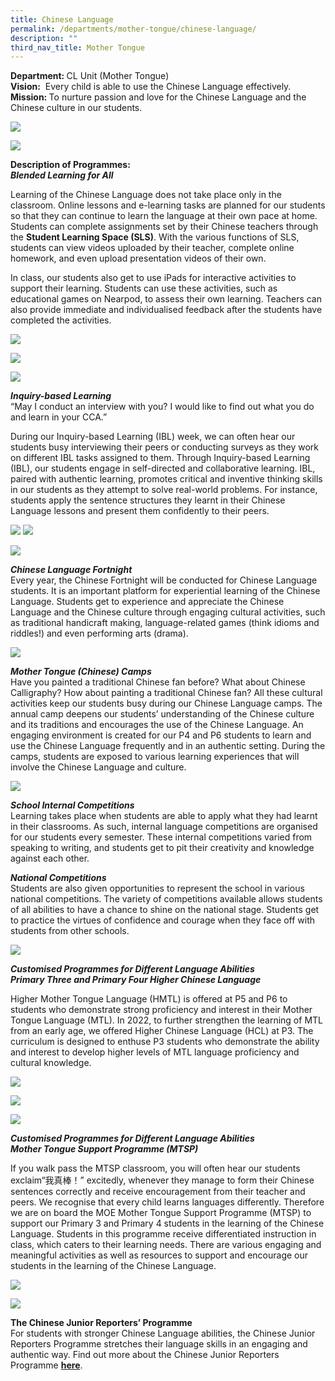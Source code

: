 ```yaml
---
title: Chinese Language
permalink: /departments/mother-tongue/chinese-language/
description: ""
third_nav_title: Mother Tongue
---
```


<p><strong>Department:&nbsp;</strong>CL Unit (Mother Tongue)<br><strong>Vision:</strong>&nbsp; Every child is able to use the Chinese Language effectively.<br><strong>Mission:&nbsp;</strong>To nurture passion and love for the Chinese Language and the Chinese culture in our students.</p>
<img src="/images/2023%20Photos/cl_banner%201.PNG"><p>
<img src="/images/2023%20Photos/cl_banner%202.jpg">
</p><p><strong>Description of Programmes:<br></strong><strong><em>Blended Learning for All</em></strong></p>
<p>Learning of the Chinese Language does not take place only in the classroom. Online lessons and e-learning tasks are planned for our students so that they can continue to learn the language at their own pace at home. Students can complete assignments set by their Chinese teachers through the&nbsp;<strong>Student Learning Space (SLS)</strong>. With the various functions of SLS, students can view videos uploaded by their teacher, complete online homework, and even upload presentation videos of their own.</p>
<p>In class, our students also get to use iPads for interactive activities to support their learning. Students can use these activities, such as educational games on Nearpod, to assess their own learning. Teachers can also provide immediate and individualised feedback after the students have completed the activities.</p>
<img src="/images/2023%20Photos/cl_blended%20learning%201.jpg"><p>
<img src="/images/2023%20Photos/cl_blended%20learning%202.jpg"></p><p>
<img src="/images/2023%20Photos/cl_blended%20learning%203.jpg">
</p><p><strong><em>Inquiry-based Learning<br></em></strong>“May I conduct an interview with you? I would like to find out what you do and learn in your CCA.”&nbsp;</p>
<p>During our Inquiry-based Learning (IBL) week, we can often hear our students busy interviewing their peers or conducting surveys as they work on different IBL tasks assigned to them. Through Inquiry-based Learning (IBL), our students engage in self-directed and collaborative learning. IBL, paired with authentic learning, promotes critical and inventive thinking skills in our students as they attempt to solve real-world problems. For instance, students apply the sentence structures they learnt in their Chinese Language lessons and present them confidently to their peers.</p>
<img src="/images/chinese2.png"> <img src="/images/2023%20Photos/cl_ibl%201.jpg"> <p>
<img src="/images/2023%20Photos/cl_ibl%202.jpg">
</p><p><strong><em>Chinese Language Fortnight<br></em></strong>Every year, the Chinese Fortnight will be conducted for Chinese Language students. It is an important platform for experiential learning of the Chinese Language. Students get to experience and appreciate the Chinese Language and the Chinese culture through engaging cultural activities, such as traditional handicraft making, language-related games (think&nbsp;idioms and riddles!) and even performing arts (drama).</p>
<img src="/images/CL-Fortnight-2-2048x1536.jpg">
<p><strong><em>Mother Tongue (Chinese) Camps<br></em></strong>Have you painted a traditional Chinese fan before? What about Chinese Calligraphy?&nbsp;How about painting a traditional Chinese fan? All these cultural activities keep our students busy during our Chinese Language camps. The annual camp deepens our students’ understanding of the Chinese culture and its traditions and encourages the use of the Chinese Language. An engaging environment is created for our P4 and P6 students to learn and use the Chinese Language frequently and in an authentic setting. During the camps, students are exposed to various learning experiences that will involve the Chinese Language and culture.</p>
<img src="/images/chinese3.png">
<p><strong><em>School Internal Competitions<br></em></strong>Learning takes place when students are able to apply what they had learnt in their classrooms. As such, internal language competitions are organised for our students every semester. These internal competitions varied from speaking to writing, and students get to pit their creativity and knowledge against each other.</p>

<p><strong><em>National Competitions<br></em></strong>Students are also given opportunities to represent the school in various national competitions. The variety of competitions available allows students of all abilities to have a chance to shine on the national stage. Students get to practice the virtues of confidence and courage when they face off with students from other schools.</p>
<img src="/images/2023%20Photos/cl_external%20competition_cl.jpg">
<p><strong><em>Customised Programmes for Different Language Abilities<br></em></strong><strong><em>Primary Three and Primary Four Higher Chinese Language&nbsp;</em></strong></p>
<p>Higher Mother Tongue Language (HMTL) is offered at P5 and P6 to students who demonstrate strong proficiency and interest in their Mother Tongue Language (MTL). In 2022, to further strengthen the learning of MTL from an early age, we offered Higher Chinese Language (HCL) at P3.&nbsp;The curriculum is designed to enthuse P3 students who demonstrate the ability and interest to develop higher levels of MTL language proficiency and cultural knowledge.&nbsp;</p>
<img src="/images/2023%20Photos/cl_hcl%201.jpg"><p>
<img src="/images/2023%20Photos/cl_hcl%202.jpg"></p><p> <img src="/images/2023%20Photos/cl_hcl%203.jpg">
</p><p><strong><em>Customised Programmes for Different Language Abilities<br></em></strong><strong><em>Mother Tongue Support Programme (MTSP)</em></strong></p>
<p>If you walk pass the MTSP classroom, you will often hear our students exclaim“我真棒！” excitedly, whenever they manage to form their Chinese sentences correctly and receive encouragement from their teacher and peers. We recognise that every child learns languages differently. Therefore we are on board the MOE Mother Tongue Support Programme (MTSP) to support our Primary 3 and Primary 4 students in the learning of the Chinese Language. Students in this programme receive differentiated instruction in class, which caters to their learning needs. There are various engaging and meaningful activities as well as resources to support and encourage our students in the learning of the Chinese Language.</p>
<img src="/images/2023%20Photos/cl_mtsp%201.jpg"><p><img src="/images/2023%20Photos/cl_mtsp%202.jpg">
</p><p><strong>The Chinese Junior Reporters’ Programme<br></strong>For students with stronger Chinese Language abilities, the Chinese Junior Reporters Programme stretches their language skills in an engaging and authentic way. Find out more about the Chinese Junior Reporters Programme&nbsp;<a href="/our-distinctive-programmes/chinese-junior-reporters/"><strong>here</strong></a>.</p>
